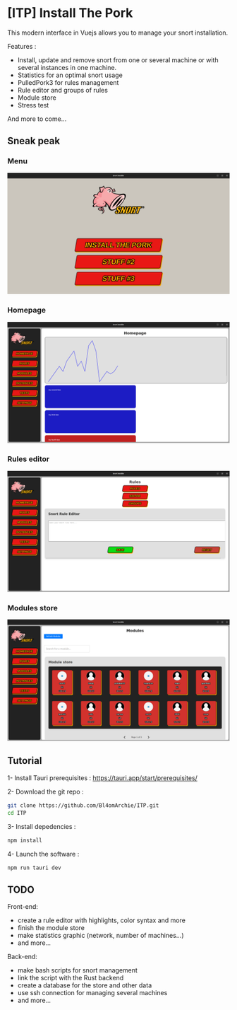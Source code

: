 # [ITP] Install The Pork

This modern interface in Vuejs allows you to manage your snort installation. 

Features :
- Install, update and remove snort from one or several machine or with several instances in one machine.
- Statistics for an optimal snort usage
- PulledPork3 for rules management
- Rule editor and groups of rules
- Module store
- Stress test

And more to come...


## Sneak peak

### Menu
![](images/menu.png)

### Homepage
![](images/homepage.png)

### Rules editor
![](images/rules.png)

### Modules store
![](images/modules.png)


## Tutorial

1- Install Tauri prerequisites :
https://tauri.app/start/prerequisites/

2- Download the git repo :
```bash
git clone https://github.com/Bl4omArchie/ITP.git
cd ITP
```

3- Install depedencies :
```bash
npm install
```

4- Launch the software : 
```bash
npm run tauri dev
```

## TODO

Front-end:
- create a rule editor with highlights, color syntax and more
- finish the module store
- make statistics graphic (network, number of machines...)
- and more...

Back-end:
- make bash scripts for snort management
- link the script with the Rust backend
- create a database for the store and other data
- use ssh connection for managing several machines
- and more...
